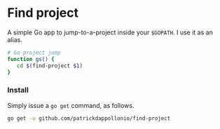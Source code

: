 # Find project

A simple Go app to jump-to-a-project inside your `$GOPATH`. I use it as an alias.

```bash
# Go project jump
function gs() {
   cd $(find-project $1)
}
```

### Install

Simply issue a `go get` command, as follows.

```bash
go get -u github.com/patrickdappollonio/find-project
```
